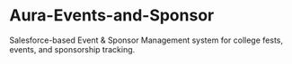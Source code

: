 # Aura-Events-and-Sponsor
Salesforce-based Event &amp; Sponsor Management system for college fests, events, and sponsorship tracking.
